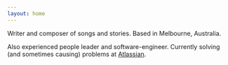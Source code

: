 ```yaml
---
layout: home
---
```


Writer and composer of songs and stories. Based in Melbourne, Australia.

Also experienced people leader and software-engineer. Currently solving (and sometimes causing) problems at [Atlassian](http://www.atlassian.com). 